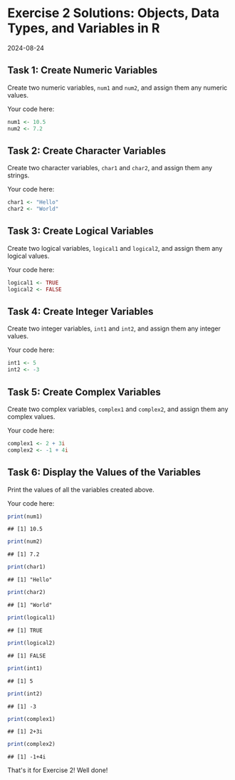 # Exercise 2 Solutions: Objects, Data Types, and Variables in R
2024-08-24


## Task 1: Create Numeric Variables

Create two numeric variables, `num1` and `num2`, and assign them any numeric
values.

Your code here:


``` r
num1 <- 10.5
num2 <- 7.2
```

## Task 2: Create Character Variables

Create two character variables, `char1` and `char2`, and assign them any
strings.

Your code here:


``` r
char1 <- "Hello"
char2 <- "World"
```

## Task 3: Create Logical Variables

Create two logical variables, `logical1` and `logical2`, and assign them any
logical values.

Your code here:


``` r
logical1 <- TRUE
logical2 <- FALSE
```

## Task 4: Create Integer Variables

Create two integer variables, `int1` and `int2`, and assign them any integer
values.

Your code here:


``` r
int1 <- 5
int2 <- -3
```

## Task 5: Create Complex Variables

Create two complex variables, `complex1` and `complex2`, and assign them any
complex values.

Your code here:


``` r
complex1 <- 2 + 3i
complex2 <- -1 + 4i
```

## Task 6: Display the Values of the Variables

Print the values of all the variables created above.

Your code here:


``` r
print(num1)
```

```
## [1] 10.5
```

``` r
print(num2)
```

```
## [1] 7.2
```

``` r
print(char1)
```

```
## [1] "Hello"
```

``` r
print(char2)
```

```
## [1] "World"
```

``` r
print(logical1)
```

```
## [1] TRUE
```

``` r
print(logical2)
```

```
## [1] FALSE
```

``` r
print(int1)
```

```
## [1] 5
```

``` r
print(int2)
```

```
## [1] -3
```

``` r
print(complex1)
```

```
## [1] 2+3i
```

``` r
print(complex2)
```

```
## [1] -1+4i
```

That's it for Exercise 2! Well done!
